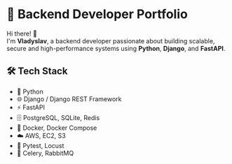 # 🚀 Backend Developer Portfolio

Hi there! 👋  
I'm **Vladyslav**, a backend developer passionate about building scalable, secure and high-performance systems using **Python**, **Django**, and **FastAPI**.  

## 🛠️ Tech Stack

- 🐍 Python  
- 🌐 Django / Django REST Framework  
- ⚡ FastAPI  
- 🗄️ PostgreSQL, SQLite, Redis  
- 🐳 Docker, Docker Compose  
- ☁️ AWS, EC2, S3  
- 🧪 Pytest, Locust  
- 📡 Celery, RabbitMQ  
